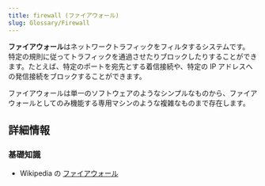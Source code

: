 ```yaml
---
title: firewall (ファイアウォール)
slug: Glossary/Firewall
---
```


**ファイアウォール**はネットワークトラフィックをフィルタするシステムです。 特定の規則に従ってトラフィックを通過させたりブロックしたりすることができます。たとえば、特定のポートを宛先とする着信接続や、特定の IP アドレスへの発信接続をブロックすることができます。

ファイアウォールは単一のソフトウェアのようなシンプルなものから、ファイアウォールとしてのみ機能する専用マシンのような複雑なものまで存在します。

## 詳細情報

### 基礎知識

- Wikipedia の [ファイアウォール](https://ja.wikipedia.org/wiki/ファイアウォール)
